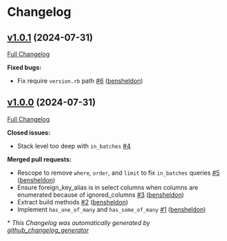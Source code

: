 # Changelog

## [v1.0.1](https://github.com/bensheldon/activerecord-has_some_of_many/tree/v1.0.1) (2024-07-31)

[Full Changelog](https://github.com/bensheldon/activerecord-has_some_of_many/compare/v1.0.0...v1.0.1)

**Fixed bugs:**

- Fix require `version.rb` path [\#6](https://github.com/bensheldon/activerecord-has_some_of_many/pull/6) ([bensheldon](https://github.com/bensheldon))

## [v1.0.0](https://github.com/bensheldon/activerecord-has_some_of_many/tree/v1.0.0) (2024-07-31)

[Full Changelog](https://github.com/bensheldon/activerecord-has_some_of_many/compare/c30640d768ded1c1c752152ef15b955bafe2b715...v1.0.0)

**Closed issues:**

- Stack level too deep with `in_batches` [\#4](https://github.com/bensheldon/activerecord-has_some_of_many/issues/4)

**Merged pull requests:**

- Rescope to remove `where`, `order`, and `limit` to fix `in_batches` queries [\#5](https://github.com/bensheldon/activerecord-has_some_of_many/pull/5) ([bensheldon](https://github.com/bensheldon))
- Ensure foreign\_key\_alias is in select columns when columns are enumerated because of ignored\_columns [\#3](https://github.com/bensheldon/activerecord-has_some_of_many/pull/3) ([bensheldon](https://github.com/bensheldon))
- Extract build methods [\#2](https://github.com/bensheldon/activerecord-has_some_of_many/pull/2) ([bensheldon](https://github.com/bensheldon))
- Implement `has_one_of_many` and `has_some_of_many` [\#1](https://github.com/bensheldon/activerecord-has_some_of_many/pull/1) ([bensheldon](https://github.com/bensheldon))



\* *This Changelog was automatically generated by [github_changelog_generator](https://github.com/github-changelog-generator/github-changelog-generator)*
